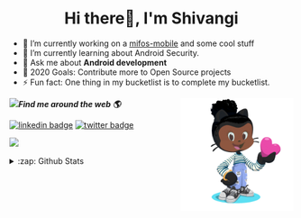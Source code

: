 <h1 align="center">Hi there👋, I'm Shivangi</h1>

- 🔭 I’m currently working on a [mifos-mobile](https://github.com/openMF/mifos-mobile) and some cool stuff
- 🌱 I’m currently learning about Android Security.
- 💬 Ask me about **Android development**
- 🥅 2020 Goals: Contribute more to Open Source projects
- ⚡ Fun fact: One thing in my bucketlist is to complete my bucketlist.

<img align="right" width="200" height="200" src="https://github.com/ShivangiSingh17/ShivangiSingh17/blob/master/octocat-rotating.gif?raw=true"></a>

<img src="https://media.giphy.com/media/LnQjpWaON8nhr21vNW/giphy.gif" width="60"><em>**Find me around the web 🌎**</em></b> 

[![linkedin badge](https://img.shields.io/badge/linkedin-shivangisingh17-0077b5?style=flat-square&logo=linkedin)](https://www.linkedin.com/in/shivangisingh17)
[![twitter badge](https://img.shields.io/badge/twitter-@Shivangi172-1da1f2?style=flat-square&logo=twitter)](https://twitter.com/Shivangi172)

![](https://visitor-badge.glitch.me/badge?page_id=ShivangiSingh17.ShivangiSingh17)

<details>
<summary>:zap: Github Stats</summary>
<p align="center"> <img src=https://github-readme-stats.vercel.app/api?username=ShivangiSingh17&show_icons=true alt=ShivangiSingh17 /> </p>



